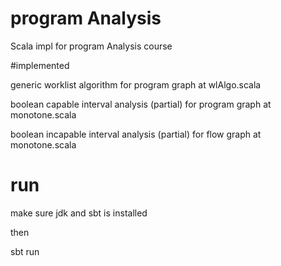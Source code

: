 # program Analysis

Scala impl for  program Analysis course

#implemented

generic worklist algorithm for program graph  at wlAlgo.scala

boolean capable interval analysis (partial) for program graph at monotone.scala

boolean incapable interval analysis (partial) for flow graph  at monotone.scala

# run

make sure jdk and sbt is installed

then


sbt run
